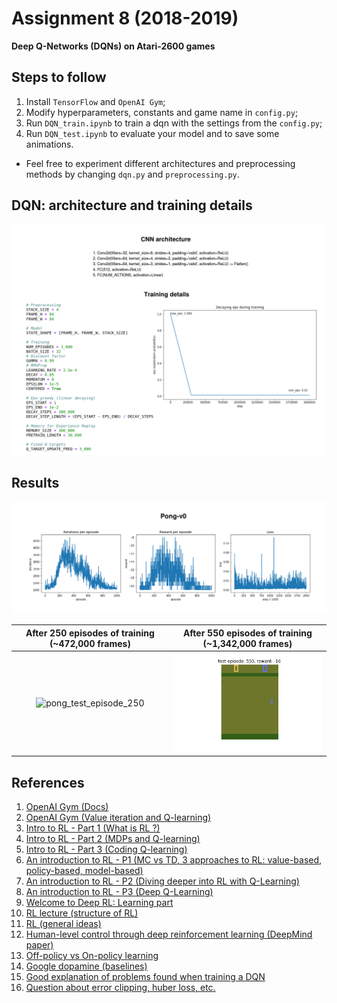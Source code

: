 # Assignment 8 (2018-2019)
__Deep Q-Networks (DQNs) on Atari-2600 games__

## Steps to follow
1. Install `TensorFlow` and `OpenAI Gym`;
2. Modify hyperparameters, constants and game name in `config.py`;
3. Run `DQN_train.ipynb` to train a dqn with the settings from the `config.py`;
4. Run `DQN_test.ipynb` to evaluate your model and to save some animations.

* Feel free to experiment different architectures and preprocessing methods by changing `dqn.py` and `preprocessing.py`.

## DQN: architecture and training details
![dqn_details](./images/dqn_details.png)

## Results
![pong_train_plots](./images/pong_train_plots.png)

| After 250 episodes of training (~472,000 frames) | After 550 episodes of training (~1,342,000 frames) |
| :---: | :---: |
| ![pong_test_episode_250](./animations/Pong-v0/test_episode_250_reward_-9.gif) | ![pong_test_episode_550](./animations/Pong-v0/test_episode_550_reward_-16.gif) |

## References
1. [OpenAI Gym (Docs)](https://gym.openai.com/docs/)
2. [OpenAI Gym (Value iteration and Q-learning)](https://www.kaggle.com/charel/learn-by-example-reinforcement-learning-with-gym)
3. [Intro to RL - Part 1 (What is RL ?)](https://medium.com/@adeshg7/introduction-to-reinforcement-learning-part-1-dbfd19c28a30)
4. [Intro to RL - Part 2 (MDPs and Q-learning)](https://medium.com/@adeshg7/introduction-to-reinforcement-learning-part-2-74e0a3fad9d3)
5. [Intro to RL - Part 3 (Coding Q-learning)](https://medium.com/swlh/introduction-to-reinforcement-learning-coding-q-learning-part-3-9778366a41c0)
6. [An introduction to RL - P1 (MC vs TD, 3 approaches to RL: value-based, policy-based, model-based)](https://medium.freecodecamp.org/an-introduction-to-reinforcement-learning-4339519de419)
7. [An introduction to RL - P2 (Diving deeper into RL with Q-Learning)](https://medium.freecodecamp.org/diving-deeper-into-reinforcement-learning-with-q-learning-c18d0db58efe)
8. [An introduction to RL - P3 (Deep Q-Learning)](https://medium.freecodecamp.org/an-introduction-to-deep-q-learning-lets-play-doom-54d02d8017d8)
9. [Welcome to Deep RL: Learning part](https://towardsdatascience.com/welcome-to-deep-reinforcement-learning-part-1-dqn-c3cab4d41b6b)
10. [RL lecture (structure of RL)](http://bicmr.pku.edu.cn/~wenzw/bigdata/MDP.pdf)
11. [RL (general ideas)](https://towardsdatascience.com/my-journey-to-reinforcement-learning-part-0-introduction-1e3aec1ee5bf)
12. [Human-level control through deep reinforcement learning (DeepMind paper)](https://storage.googleapis.com/deepmind-data/assets/papers/DeepMindNature14236Paper.pdf)
13. [Off-policy vs On-policy learning](https://stats.stackexchange.com/questions/184657/what-is-the-difference-between-off-policy-and-on-policy-learning)
14. [Google dopamine (baselines)](https://github.com/google/dopamine/tree/master/baselines)
15. [Good explanation of problems found when training a DQN](https://towardsdatascience.com/tutorial-double-deep-q-learning-with-dueling-network-architectures-4c1b3fb7f756)
16. [Question about error clipping, huber loss, etc.](https://www.reddit.com/r/MachineLearning/comments/4dnyiz/question_about_loss_clipping_on_deepminds_dqn/)
